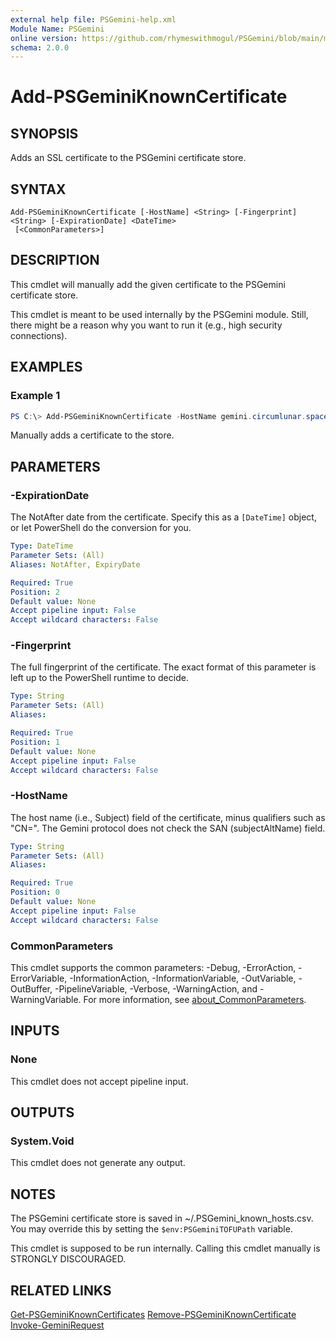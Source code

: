 ```yaml
---
external help file: PSGemini-help.xml
Module Name: PSGemini
online version: https://github.com/rhymeswithmogul/PSGemini/blob/main/man/en-US/Add-PSGeminiKnownCertificate.md
schema: 2.0.0
---
```


# Add-PSGeminiKnownCertificate

## SYNOPSIS
Adds an SSL certificate to the PSGemini certificate store.

## SYNTAX

```
Add-PSGeminiKnownCertificate [-HostName] <String> [-Fingerprint] <String> [-ExpirationDate] <DateTime>
 [<CommonParameters>]
```

## DESCRIPTION
This cmdlet will manually add the given certificate to the PSGemini certificate store.

This cmdlet is meant to be used internally by the PSGemini module.  Still, there might be a reason why you want to run it (e.g., high security connections).

## EXAMPLES

### Example 1
```powershell
PS C:\> Add-PSGeminiKnownCertificate -HostName gemini.circumlunar.space -Fingerprint 04A89008021E8F7AD7C73498D9147CC1D1122858FDB02DE0D50F82491F8CAF7CD525A2B410A20871A6AC7DB75AF7A1CE04C2F6628378108F8D6AB38EB8748D79BD -ExpirationDate (Get-Date 10/03/2025 09:50:37)
```

Manually adds a certificate to the store.

## PARAMETERS

### -ExpirationDate
The NotAfter date from the certificate.  Specify this as a `[DateTime]` object, or let PowerShell do the conversion for you.

```yaml
Type: DateTime
Parameter Sets: (All)
Aliases: NotAfter, ExpiryDate

Required: True
Position: 2
Default value: None
Accept pipeline input: False
Accept wildcard characters: False
```

### -Fingerprint
The full fingerprint of the certificate.  The exact format of this parameter is left up to the PowerShell runtime to decide.

```yaml
Type: String
Parameter Sets: (All)
Aliases:

Required: True
Position: 1
Default value: None
Accept pipeline input: False
Accept wildcard characters: False
```

### -HostName
The host name (i.e., Subject) field of the certificate, minus qualifiers such as "CN=".  The Gemini protocol does not check the SAN (subjectAltName) field.

```yaml
Type: String
Parameter Sets: (All)
Aliases:

Required: True
Position: 0
Default value: None
Accept pipeline input: False
Accept wildcard characters: False
```

### CommonParameters
This cmdlet supports the common parameters: -Debug, -ErrorAction, -ErrorVariable, -InformationAction, -InformationVariable, -OutVariable, -OutBuffer, -PipelineVariable, -Verbose, -WarningAction, and -WarningVariable. For more information, see [about_CommonParameters](http://go.microsoft.com/fwlink/?LinkID=113216).

## INPUTS

### None
This cmdlet does not accept pipeline input.

## OUTPUTS

### System.Void
This cmdlet does not generate any output.

## NOTES
The PSGemini certificate store is saved in ~/.PSGemini_known_hosts.csv.  You may override this by setting the `$env:PSGeminiTOFUPath` variable.

This cmdlet is supposed to be run internally.  Calling this cmdlet manually is STRONGLY DISCOURAGED.

## RELATED LINKS

[Get-PSGeminiKnownCertificates]()
[Remove-PSGeminiKnownCertificate]()
[Invoke-GeminiRequest]()